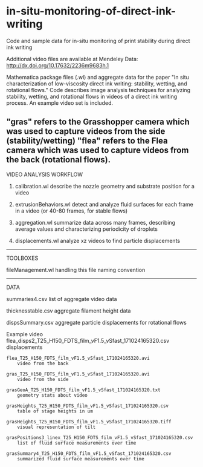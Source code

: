 # in-situ-monitoring-of-direct-ink-writing
 Code and sample data for in-situ monitoring of print stability during direct ink writing
 
 Additional video files are available at Mendeley Data: http://dx.doi.org/10.17632/2236m9683h.1

Mathematica package files (.wl) and aggregate data for the paper "In situ characterization of low-viscosity direct ink writing: stability, wetting, and rotational flows." Code describes image analysis techniques for analyzing stability, wetting, and rotational flows in videos of a direct ink writing process. An example video set is included. 

"gras" refers to the Grasshopper camera which was used to 
	capture videos from the side (stability/wetting)
"flea" refers to the Flea camera which was used to
	capture videos from the back (rotational flows).
--------------------
VIDEO ANALYSIS WORKFLOW

1. calibration.wl
	describe the nozzle geometry and substrate position for a video

2. extrusionBehaviors.wl
	detect and analyze fluid surfaces for each frame in a video
	(or 40-80 frames, for stable flows)

3. aggregation.wl
	summarize data across many frames, describing average values
	and characterizing periodicity of droplets

4. displacements.wl
	analyze xz videos to find particle displacements
--------------------
TOOLBOXES

fileManagement.wl
	handling this file naming convention

--------------------
DATA

summaries4.csv
	list of aggregate video data

thicknesstable.csv
	aggregate filament height data

dispsSummary.csv
	aggregate particle displacements for rotational flows

Example video
	flea_disps2_T25_H150_FDTS_film_vF1.5_vSfast_171024165320.csv
		displacements

	flea_T25_H150_FDTS_film_vF1.5_vSfast_171024165320.avi
		video from the back

	gras_T25_H150_FDTS_film_vF1.5_vSfast_171024165320.avi
		video from the side

	grasGeoA_T25_H150_FDTS_film_vF1.5_vSfast_171024165320.txt
		geometry stats about video

	grasHeights_T25_H150_FDTS_film_vF1.5_vSfast_171024165320.csv
		table of stage heights in um

	grasHeights_T25_H150_FDTS_film_vF1.5_vSfast_171024165320.tiff
		visual representation of tilt

	grasPositions3_linex_T25_H150_FDTS_film_vF1.5_vSfast_171024165320.csv
		list of fluid surface measurements over time
	
	grasSummary4_T25_H150_FDTS_film_vF1.5_vSfast_171024165320.csv
		summarized fluid surface measurements over time
